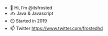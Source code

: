 - 👋 Hi, I’m @itsfrosted
- ✍️ Java & Javascript 
- ⏲️ Started in 2019
- 📫 Twitter https://www.twitter.com/frostedhd

<!---
itsfrosted/itsfrosted is a ✨ special ✨ repository because its `README.md` (this file) appears on your GitHub profile.
You can click the Preview link to take a look at your changes.
--->

